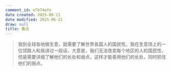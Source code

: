 ```yaml
---
comment_id: e7b74afe
date created: 2025-06-21
date modified: 2025-06-21
draw: null
title: 鲁迅
---
```

> 我到全球各地做生意，就需要了解世界各国人的国民性。我在生意场上的一位领路人和我讲过一段话，大意是，我们无法改变每个地区的人的国民性，但是需要详细了解他们的长处和弱点，这样才能善用他们的长处，同时抓住他们的弱点。
